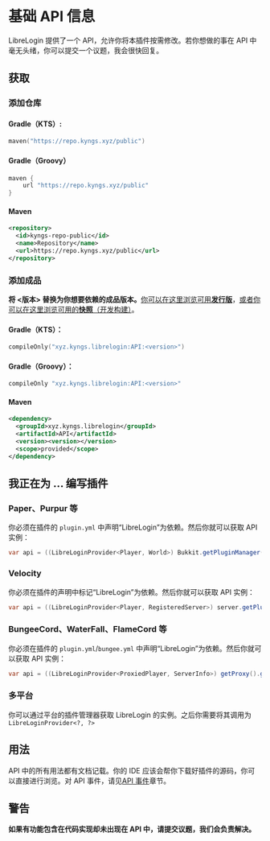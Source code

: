 # 基础 API 信息

LibreLogin 提供了一个 API，允许你将本插件按需修改。若你想做的事在 API 中毫无头绪，你可以提交一个议题，我会很快回复。

## 获取

### 添加仓库

#### Gradle（KTS）:

```Kotlin
maven("https://repo.kyngs.xyz/public")
```

#### Gradle（Groovy）

```Kotlin
maven {
    url "https://repo.kyngs.xyz/public"
}
```

#### Maven

```XML
<repository>
  <id>kyngs-repo-public</id>
  <name>Repository</name>
  <url>https://repo.kyngs.xyz/public</url>
</repository>
```

### 添加成品

**将 <版本> 替换为你想要依赖的成品版本。**[你可以在这里浏览可用**发行版**](https://repo.kyngs.xyz/#/releases/xyz/kyngs/librelogin/API)，[或者你可以在这里浏览可用的**快照**（开发构建）](https://repo.kyngs.xyz/#/snapshots/xyz/kyngs/librelogin/API)。

#### Gradle（KTS）：

```Kotlin
compileOnly("xyz.kyngs.librelogin:API:<version>")
```

#### Gradle（Groovy）：

```Kotlin
compileOnly "xyz.kyngs.librelogin:API:<version>"
```

#### Maven

```XML
<dependency>
  <groupId>xyz.kyngs.librelogin</groupId>
  <artifactId>API</artifactId>
  <version><version></version>
  <scope>provided</scope>
</dependency>
```

## 我正在为 ... 编写插件

### Paper、Purpur 等

你必须在插件的 `plugin.yml` 中声明“LibreLogin”为依赖。然后你就可以获取 API 实例：

```Java
var api = ((LibreLoginProvider<Player, World>) Bukkit.getPluginManager().getPlugin("LibreLogin")).getLibreLogin();
```

### Velocity

你必须在插件的声明中标记“LibreLogin”为依赖。然后你就可以获取 API 实例：

```Java
var api = ((LibreLoginProvider<Player, RegisteredServer>) server.getPluginManager().getPlugin("librelogin").orElseThrow().getInstance().orElseThrow()).getLibreLogin();
```

### BungeeCord、WaterFall、FlameCord 等

你必须在插件的 `plugin.yml`/`bungee.yml` 中声明“LibreLogin”为依赖。然后你就可以获取 API 实例：

```Java
var api = ((LibreLoginProvider<ProxiedPlayer, ServerInfo>) getProxy().getPluginManager().getPlugin("librelogin")).getLibreLogin();
```

### 多平台

你可以通过平台的插件管理器获取 LibreLogin 的实例。之后你需要将其调用为 `LibreLoginProvider<?, ?>`

## 用法

API 中的所有用法都有文档记载。你的 IDE 应该会帮你下载好插件的源码，你可以直接进行浏览。对 API 事件，请见[API 事件](api.api-events.md)章节。

## 警告

**如果有功能包含在代码实现却未出现在 API 中，请提交议题，我们会负责解决。**